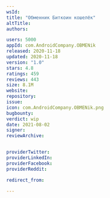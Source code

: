 ```yaml
---
wsId: 
title: "Обменник Биткоин кошелёк"
altTitle: 
authors:

users: 5000
appId: com.AndroidCompany.OBMENik
released: 2020-11-18
updated: 2020-11-18
version: "1.0"
stars: 4.8
ratings: 459
reviews: 443
size: 8.1M
website: 
repository: 
issue: 
icon: com.AndroidCompany.OBMENik.png
bugbounty: 
verdict: wip
date: 2021-08-02
signer: 
reviewArchive:


providerTwitter: 
providerLinkedIn: 
providerFacebook: 
providerReddit: 

redirect_from:

---
```



